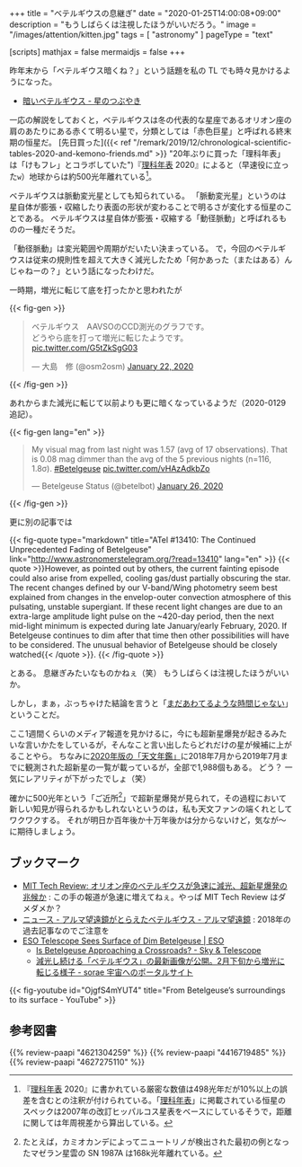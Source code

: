 +++
title = "ベテルギウスの息継ぎ"
date =  "2020-01-25T14:00:08+09:00"
description = "もうしばらくは注視したほうがいいだろう。"
image = "/images/attention/kitten.jpg"
tags = [ "astronomy" ]
pageType = "text"

[scripts]
  mathjax = false
  mermaidjs = false
+++

昨年末から「ベテルギウス暗くね？」という話題を私の TL でも時々見かけるようになった。

- [暗いベテルギウス - 星のつぶやき](https://hpn.hatenablog.com/entry/2019/12/24/183721)

一応の解説をしておくと，ベテルギウスは冬の代表的な星座であるオリオン座の肩のあたりにある赤くて明るい星で，分類としては「赤色巨星」と呼ばれる終末期の恒星だ。
[先日買った]({{< ref "/remark/2019/12/chronological-scientific-tables-2020-and-kemono-friends.md" >}} "20年ぶりに買った「理科年表」は「けもフレ」とコラボしていた")『[理科年表] 2020』によると（早速役に立った`w`）地球からは約500光年離れている[^b1]。

[^b1]: 『[理科年表] 2020』に書かれている厳密な数値は498光年だが10%以上の誤差を含むとの注釈が付けられている。「[理科年表]」に掲載されている恒星のスペックは2007年の改訂ヒッパルコス星表をベースにしているそうで，距離に関しては年周視差から算出している。

ベテルギウスは脈動変光星としても知られている。
「脈動変光星」というのは星自体が膨張・収縮したり表面の形状が変わることで明るさが変化する恒星のことである。
ベテルギウスは星自体が膨張・収縮する「動径脈動」と呼ばれるものの一種だそうだ。

「動径脈動」は変光範囲や周期がだいたい決まっている。
で，今回のベテルギウスは従来の規則性を超えて大きく減光したため「何かあった（またはある）んじゃねーの？」という話になったわけだ。

一時期，増光に転じて底を打ったかと思われたが

{{< fig-gen >}}
<blockquote class="twitter-tweet"><p lang="ja" dir="ltr">ベテルギウス　AAVSOのCCD測光のグラフです。<br>どうやら底を打って増光に転じたようです。 <a href="https://t.co/G5tZkSgG03">pic.twitter.com/G5tZkSgG03</a></p>&mdash; 大島　修 (@osm2osm) <a href="https://twitter.com/osm2osm/status/1219823282486009856?ref_src=twsrc%5Etfw">January 22, 2020</a></blockquote>
{{< /fig-gen >}}

あれからまた減光に転じて以前よりも更に暗くなっているようだ（2020-0129 追記）。

{{< fig-gen lang="en" >}}
<blockquote class="twitter-tweet"><p lang="en" dir="ltr">My visual mag from last night was 1.57 (avg of 17 observations). That is 0.08 mag dimmer than the avg of the 5 previous nights (n=116, 1.8σ). <a href="https://twitter.com/hashtag/Betelgeuse?src=hash&amp;ref_src=twsrc%5Etfw">#Betelgeuse</a> <a href="https://t.co/vHAzAdkbZo">pic.twitter.com/vHAzAdkbZo</a></p>&mdash; Betelgeuse Status (@betelbot) <a href="https://twitter.com/betelbot/status/1221478881166876672?ref_src=twsrc%5Etfw">January 26, 2020</a></blockquote>
{{< /fig-gen >}}

更に別の記事では

{{< fig-quote type="markdown" title="ATel #13410: The Continued Unprecedented Fading of Betelgeuse" link="http://www.astronomerstelegram.org/?read=13410" lang="en" >}}
{{< quote >}}However, as pointed out by others, the current fainting episode could also arise from expelled, cooling gas/dust partially obscuring the star. The recent changes defined by our V-band/Wing photometry seem best explained from changes in the envelop-outer convection atmosphere of this pulsating, unstable supergiant. If these recent light changes are due to an extra-large amplitude light pulse on the ~420-day period, then the next mid-light minimum is expected during late January/early February, 2020. If Betelgeuse continues to dim after that time then other possibilities will have to be considered. The unusual behavior of Betelgeuse should be closely watched{{< /quote >}}.
{{< /fig-quote >}}

とある。
息継ぎみたいなものかねぇ（笑） もうしばらくは注視したほうがいいか。

しかし，まぁ，ぶっちゃけた結論を言うと「[まだあわてるような時間じゃない](https://dic.nicovideo.jp/a/%E3%81%BE%E3%81%A0%E3%81%82%E3%82%8F%E3%81%A6%E3%82%8B%E3%82%88%E3%81%86%E3%81%AA%E6%99%82%E9%96%93%E3%81%98%E3%82%83%E3%81%AA%E3%81%84)」ということだ。

ここ1週間くらいのメディア報道を見かけるに，今にも超新星爆発が起きるみたいな言いかたをしているが，そんなこと言い出したらどれだけの星が候補に上がることやら。
ちなみに[2020年版の「天文年鑑」](https://www.amazon.co.jp/dp/4416719485?tag=baldandersinf-22&linkCode=ogi&th=1&psc=1)に2018年7月から2019年7月までに観測された超新星の一覧が載っているが，全部で1,988個もある。
どう？ 一気にレアリティが下がったでしょ（笑）

確かに500光年という「ご近所[^sn1]」で超新星爆発が見られて，その過程において新しい知見が得られるかもしれないというのは，私も天文ファンの端くれとしてワクワクする。
それが明日か百年後か十万年後かは分からないけど，気なが〜に期待しましょう。

[^sn1]: たとえば，カミオカンデによってニュートリノが検出された最初の例となったマゼラン星雲の SN 1987A は168k光年離れている。

[理科年表]: http://www.rikanenpyo.jp/ "理科年表-オフィシャルサイト"

## ブックマーク

- [MIT Tech Review: オリオン座のベテルギウスが急速に減光、超新星爆発の兆候か](https://www.technologyreview.jp/s/179481/a-star-called-betelgeuse-might-be-ready-to-explode-into-a-giant-supernova/) : この手の報道が急速に増えてねぇ。やっぱ MIT Tech Review はダメダメか？
- [ニュース - アルマ望遠鏡がとらえたベテルギウス - アルマ望遠鏡](https://alma-telescope.jp/news/betelgeuse-201801) : 2018年の過去記事なのでご注意を
- [ESO Telescope Sees Surface of Dim Betelgeuse | ESO](https://www.eso.org/public/news/eso2003/)
    - [Is Betelgeuse Approaching a Crossroads? - Sky & Telescope](https://www.skyandtelescope.com/astronomy-news/observing-news/is-betelgeuse-approaching-a-crossroads/)
    - [減光し続ける「ベテルギウス」の最新画像が公開。2月下旬から増光に転じる様子 - sorae 宇宙へのポータルサイト](https://sorae.info/astronomy/20200215-betelgeuse.html)

{{< fig-youtube id="OjgfS4mYUT4" title="From Betelgeuse’s surroundings to its surface - YouTube" >}}

## 参考図書

{{% review-paapi "4621304259" %}} <!-- 理科年表 2020 -->
{{% review-paapi "4416719485" %}} <!-- 天文年鑑 2020年版 -->
{{% review-paapi "4627275110" %}} <!-- 天体物理学 -->
